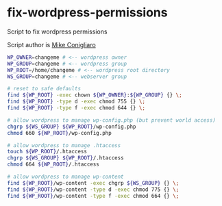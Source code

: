 # fix-wordpress-permissions
Script to fix wordpress permissions

Script author is [Mike Conigliaro](http://conigliaro.org/2010/05/06/script-to-configure-proper-wordpress-permissions/)

```bash
WP_OWNER=changeme # <-- wordpress owner
WP_GROUP=changeme # <-- wordpress group
WP_ROOT=/home/changeme # <-- wordpress root directory
WS_GROUP=changeme # <-- webserver group

# reset to safe defaults
find ${WP_ROOT} -exec chown ${WP_OWNER}:${WP_GROUP} {} \;
find ${WP_ROOT} -type d -exec chmod 755 {} \;
find ${WP_ROOT} -type f -exec chmod 644 {} \;

# allow wordpress to manage wp-config.php (but prevent world access)
chgrp ${WS_GROUP} ${WP_ROOT}/wp-config.php
chmod 660 ${WP_ROOT}/wp-config.php

# allow wordpress to manage .htaccess
touch ${WP_ROOT}/.htaccess
chgrp ${WS_GROUP} ${WP_ROOT}/.htaccess
chmod 664 ${WP_ROOT}/.htaccess

# allow wordpress to manage wp-content
find ${WP_ROOT}/wp-content -exec chgrp ${WS_GROUP} {} \;
find ${WP_ROOT}/wp-content -type d -exec chmod 775 {} \;
find ${WP_ROOT}/wp-content -type f -exec chmod 664 {} \;
```
